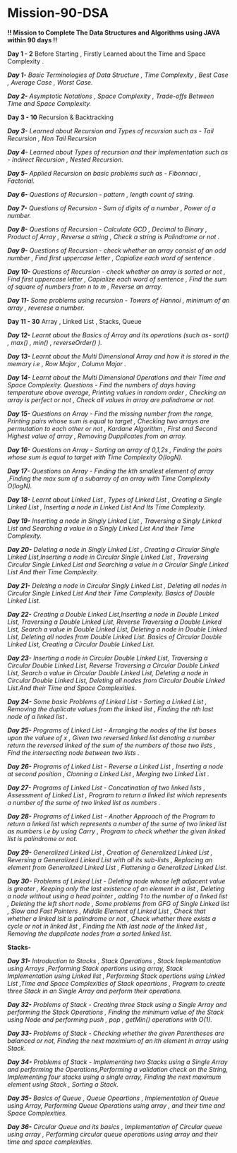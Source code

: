 # Mission-90-DSA

**!! Mission to Complete The Data Structures and Algorithms using JAVA within 90 days !!**

**Day 1 - 2**
Before Starting , Firstly Learned about the Time and Space Complexity .


_**Day 1-** Basic Terminologies of Data Structure , Time Complexity , Best Case , Average Case , Worst Case._

_**Day 2-** Asymptotic Notations , Space Complexity , Trade-offs Between Time and Space Complexity._

**Day 3 - 10**
Recursion & Backtracking

_**Day 3-** Learned about Recursion and Types of recursion such as - Tail Recursion , Non Tail Recursion_

_**Day 4-** Learned about Types of recursion and their implementation such as - Indirect Recursion , Nested Recursion._

_**Day 5-** Applied Recursion on basic problems such as - Fibonnaci , Factorial._

_**Day 6-** Questions of Recursion - pattern , length count of string._

_**Day 7-** Questions of Recursion - Sum of digits of a number , Power of a number._

_**Day 8-** Questions of Recursion - Calculate GCD , Decimal to Binary , Product of Array , Reverse a string , Check a string is Palindrome or not ._

_**Day 9-** Questions of Recursion - check whether an array consist of an odd number , Find first uppercase letter , Capialize each word of sentence ._

_**Day 10-** Questions of Recursion - check whether an array is sorted or not , Find first uppercase letter , Capialize each word of sentence , Find the sum of square  of numbers from n to m , Reverse an array._

_**Day 11-** Some problems using recursion - Towers of Hannoi , minimum of an array , reverese a number._


**Day 11 - 30**
Array , Linked List , Stacks, Queue

_**Day 12-** Learnt about the Basics of Array and its operations (such as- sort() , max() , min() , reverseOrder() )._

_**Day 13-** Learnt about the Multi Dimensional Array and how it is stored in the memory i.e , Row Major , Column Major ._

_**Day 14-** Learnt about the Multi Dimensional Operations and their Time and Space Complexity. Questions - Find the numbers of days having temperature above average, Printing values in random order , Checking an array is perfect or not , Check all values in array are palindrome or not._

_**Day 15-** Questions on Array - Find the missing number from the range, Printing pairs whose sum is equal to target , Checking two arrays are permutation to each other or not  , Kardane Algorithm , First and Second Highest value of array , Removing Dupplicates from an array._

_**Day 16-** Questions on Array - Sorting an array of 0,1,2s , Finding the pairs whose sum is equal to target with Time Complexity O(logN)._

_**Day 17-** Questions on Array - Finding the kth smallest element of array  ,Finding the max sum of a subarray of an array with Time Complexity O(logN)._

_**Day 18-** Learnt about Linked List , Types of Linked List , Creating a Single Linked List , Inserting a node in Linked List And Its Time Complexity._

_**Day 19-** Inserting a node in Singly Linked List , Traversing a Singly Linked List and Searching a value in a Singly Linked List And their Time Complexity._

_**Day 20-** Deleting a node in Singly Linked List , Creating a Circular Single Linked List,Inserting a node in Circular Single Linked List , Traversing Circular Single Linked List and Searching a value in a Circular Single Linked List And their Time Complexity._

_**Day 21-** Deleting a node in Circular Singly Linked List , Deleting all nodes in Circular Single Linked List And their Time Complexity. Basics of Double Linked List._

_**Day 22-** Creating a Double Linked List,Inserting a node in Double Linked List, Traversing a Double Linked List, Reverse Traversing a Double Linked List, Search a value in Double Linked List, Deleting a node in Double Linked List, Deleting all nodes from Double Linked List. Basics of Circular Double Linked List, Creating a Circular Double Linked List._

_**Day 23-** Inserting a node in Circular Double Linked List, Traversing a Circular Double Linked List, Reverse Traversing a Circular Double Linked List, Search a value in Circular Double Linked List, Deleting a node in Circular Double Linked List, Deleting all nodes from Circular Double Linked List.And their Time and Space Complexities._

_**Day 24-** Some basic Problems of Linked List - Sorting a Linked List , Removing the duplicate values from the linked list , Finding the nth last node of a linked list ._

_**Day 25-** Programs of Linked List - Arranging the nodes of the list bases upon the valuee of x , Given two reversed linked list denoting a number return the reversed linked of the sum of the numbers of those two lists , Find the intersecting node between two lists  ._

_**Day 26-** Programs of Linked List - Reverse a Linked List , Inserting a node at second position , Clonning a Linked List , Merging two Linked List  ._

_**Day 27-** Programs of Linked List - Concatination of two linked lists , Assessment of Linked List , Program to return a linked list which represents a number of the sume of two linked list as numbers  ._

_**Day 28-** Programs of Linked List - Another Approach of the Program to return a linked list which represents a number of the sume of two linked list as numbers   i.e by using Carry , Program to check whether the given linked list is palindrome or not._

_**Day 29-** Generalized Linked List , Creation of Generalized Linked List , Reversing a Generalized Linked List with all its sub-lists , Replacing an element from Generalized Linked List , Flattening a Generalized Linked List._

_**Day 30-** Problems of Linked List - Deleting node whose left adjacent value is greater , Keeping only the last existence of an element in a list ,  Deleting a node without using a head pointer , adding 1 to the number of a linked list , Deleting the left short node , Some problems from GFG of Single Linked list ,  Slow and Fast Pointers ,  Middle Element of Linked List , Check that whether a linked lsit is palindrome or not , Check whether there exists a cycle or not in linked list , Finding the Nth last node of the linked list , Removing the dupplicate nodes from a sorted linked list._

**Stacks-**

_**Day 31-** Introduction to Stacks , Stack Operations , Stack Implementation using Arrays ,Performing Stack opertions using array, Stack Implementation using Linked list , Performing Stack opertions using Linked List ,Time and Space Complexities of Stack opeartions , Program to create three Stack in an Single Array and perform their operations._

_**Day 32-** Problems of Stack - Creating three Stack using a Single Array and performing the Stack Operations , Finding the minimum value of the Stack using Node and performing push , pop , getMin() operations with O(1)._

_**Day 33-** Problems of Stack - Checking whether the given Parentheses are balanced or not, Finding the next maximium of an ith element in array using Stack._

_**Day 34-** Problems of Stack - Implementing two Stacks using a Single Array and performing the Operations,Performing a validation check on the String, Implementing four stacks using a single array, Finding the next maximum element using Stack , Sorting a Stack._

_**Day 35-** Basics of Queue ,  Queue Opeartions , Implementation of Queue using Array, Performing Queue Operations using array , and their time and Space Complexities._

_**Day 36-** Circular Queue and its basics , Implementation of Circular queue using array , Performing circular queue operations using array and their time and space complexities._
